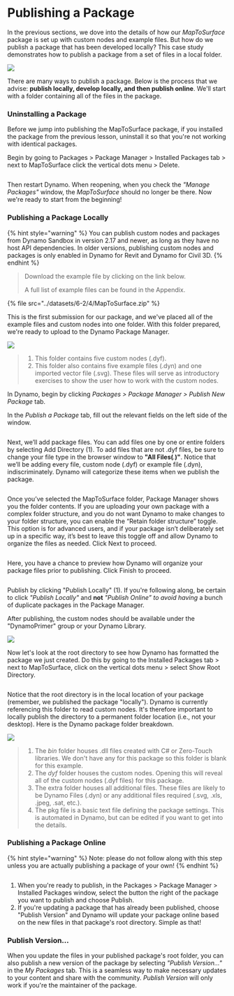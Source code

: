 # Publishing a Package

In the previous sections, we dove into the details of how our _MapToSurface_ package is set up with custom nodes and example files. But how do we publish a package that has been developed locally? This case study demonstrates how to publish a package from a set of files in a local folder.

![](<../images/6-2/3/develop package - custom nodes 01 (1) (1).jpg>)

There are many ways to publish a package. Below is the process that we advise: **publish locally, develop locally, and then publish online**. We'll start with a folder containing all of the files in the package.

### Uninstalling a Package

Before we jump into publishing the MapToSurface package, if you installed the package from the previous lesson, uninstall it so that you're not working with identical packages.

Begin by going to Packages > Package Manager > Installed Packages tab > next to MapToSurface click the vertical dots menu > Delete.

<figure><img src="../../.gitbook/assets/delete-map-to-surface.png" alt=""><figcaption></figcaption></figure>

Then restart Dynamo. When reopening, when you check the _"Manage Packages"_ window, the _MapToSurface_ should no longer be there. Now we're ready to start from the beginning!

### Publishing a Package Locally

{% hint style="warning" %}
You can publish custom nodes and packages from Dynamo Sandbox in version 2.17 and newer, as long as they have no host API dependencies. In older versions, publishing custom nodes and packages is only enabled in Dynamo for Revit and Dynamo for Civil 3D.&#x20;
{% endhint %}

> Download the example file by clicking on the link below.
>
> A full list of example files can be found in the Appendix.

{% file src="../datasets/6-2/4/MapToSurface.zip" %}

This is the first submission for our package, and we've placed all of the example files and custom nodes into one folder. With this folder prepared, we're ready to upload to the Dynamo Package Manager.

![](../images/6-2/4/publishapackage-publishlocally01.jpg)

> 1. This folder contains five custom nodes (.dyf).
> 2. This folder also contains five example files (.dyn) and one imported vector file (.svg). These files will serve as introductory exercises to show the user how to work with the custom nodes.

In Dynamo, begin by clicking _Packages > Package Manager > Publish New Package_ tab.

In the _Publish a Package_ tab, fill out the relevant fields on the left side of the window.

<figure><img src="../../.gitbook/assets/package-details.png" alt=""><figcaption></figcaption></figure>

Next, we’ll add package files. You can add files one by one or entire folders by selecting Add Directory (1). To add files that are not .dyf files, be sure to change your file type in the browser window to **"All Files(**_._**)"**. Notice that we’ll be adding every file, custom node (.dyf) or example file (.dyn), indiscriminately. Dynamo will categorize these items when we publish the package.

<figure><img src="../../.gitbook/assets/map-to-surface-contents.png" alt=""><figcaption></figcaption></figure>

Once you’ve selected the MapToSurface folder, Package Manager shows you the folder contents. If you are uploading your own package with a complex folder structure, and you do not want Dynamo to make changes to your folder structure, you can enable the “Retain folder structure” toggle. This option is for advanced users, and if your package isn’t deliberately set up in a specific way, it’s best to leave this toggle off and allow Dynamo to organize the files as needed. Click Next to proceed.

<figure><img src="../../.gitbook/assets/map-to-surface-contents-preview.png" alt=""><figcaption></figcaption></figure>

Here, you have a chance to preview how Dynamo will organize your package files prior to publishing. Click Finish to proceed.

<figure><img src="../../.gitbook/assets/publish-locally.png" alt=""><figcaption></figcaption></figure>

Publish by clicking "Publish Locally" (1). If you're following along, be certain to click _"Publish Locally"_ and **not** _"Publish Online” to avoid having_ a bunch of duplicate packages in the Package Manager.

After publishing, the custom nodes should be available under the "DynamoPrimer" group or your Dynamo Library.

![](<../images/6-2/3/develop package - install package 02 (1) (1).jpg>)

Now let's look at the root directory to see how Dynamo has formatted the package we just created. Do this by going to the Installed Packages tab > next to MapToSurface, click on the vertical dots menu > select Show Root Directory.

<figure><img src="../../.gitbook/assets/show-root-directory.png" alt=""><figcaption></figcaption></figure>

Notice that the root directory is in the local location of your package (remember, we published the package "locally"). Dynamo is currently referencing this folder to read custom nodes. It's therefore important to locally publish the directory to a permanent folder location (i.e., not your desktop). Here is the Dynamo package folder breakdown.

![](../images/6-2/4/publishapackage-publishlocally06.jpg)

> 1. The _bin_ folder houses .dll files created with C# or Zero-Touch libraries. We don't have any for this package so this folder is blank for this example.
> 2. The _dyf_ folder houses the custom nodes. Opening this will reveal all of the custom nodes (.dyf files) for this package.
> 3. The extra folder houses all additional files. These files are likely to be Dynamo Files (.dyn) or any additional files required (.svg, .xls, .jpeg, .sat, etc.).
> 4. The pkg file is a basic text file defining the package settings. This is automated in Dynamo, but can be edited if you want to get into the details.

### Publishing a Package Online

{% hint style="warning" %}
Note: please do not follow along with this step unless you are actually publishing a package of your own!
{% endhint %}

<figure><img src="../../.gitbook/assets/publish-version.png" alt=""><figcaption></figcaption></figure>

1. When you're ready to publish, in the Packages > Package Manager > Installed Packages window, select the button the right of the package you want to publish and choose Publish.
2. If you're updating a package that has already been published, choose "Publish Version" and Dynamo will update your package online based on the new files in that package's root directory. Simple as that!

### Publish Version...

When you update the files in your published package's root folder, you can also publish a new version of the package by selecting _"Publish Version..."_ in the _My Packages_ tab. This is a seamless way to make necessary updates to your content and share with the community. _Publish Version_ will only work if you're the maintainer of the package.
